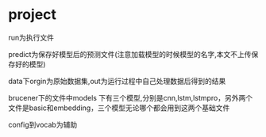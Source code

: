 # project

run为执行文件

predict为保存好模型后的预测文件(注意加载模型的时候模型的名字,本文不上传保存好的模型)

data下orgin为原始数据集,out为运行过程中自己处理数据后得到的结果

brucener下的文件中models 下有三个模型,分别是cnn,lstm,lstmpro，另外两个文件是basic和embedding，三个模型无论哪个都会用到这两个基础文件

config到vocab为辅助





